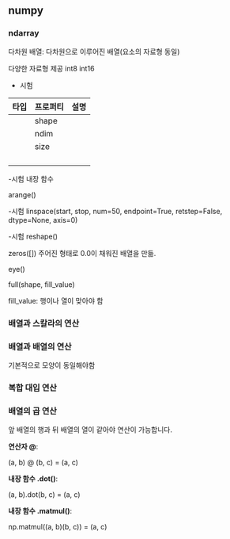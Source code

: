 ## numpy
### ndarray

다차원 배열: 다차원으로 이루어진 배열(요소의 자료형 동일)

다양한 자료형 제공 int8 int16

- 시험


|타입|프로퍼티|설명|
|---|---|---|
||shape||
||ndim||
||size||
||||
||||
||||
||||

-시험
내장 함수

arange()

-시험
linspace(start, stop, num=50, endpoint=True, retstep=False, dtype=None, axis=0)

-시험
reshape()

zeros([])
주어진 형태로 0.0이 채워진 배열을 만듦.

eye()

full(shape, fill_value)

fill_value: 행이나 열이 맞아야 함

### 배열과 스칼라의 연산
### 배열과 배열의 연산
기본적으로 모양이 동일해야함
### 복합 대입 연산
### 배열의 곱 연산

앞 배열의 행과 뒤 배열의 열이 같아야 연산이 가능합니다.

**연산자 @**:

(a, b) @ (b, c) = (a, c)

**내장 함수 .dot()**:

(a, b).dot(b, c) = (a, c)

**내장 함수 .matmul()**:

np.matmul((a, b)(b, c)) = (a, c)
